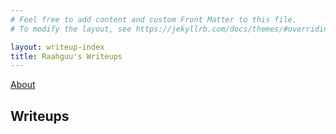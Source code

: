 ```yaml
---
# Feel free to add content and custom Front Matter to this file.
# To modify the layout, see https://jekyllrb.com/docs/themes/#overriding-theme-defaults

layout: writeup-index
title: Raahguu's Writeups
---
```


[About](/about/)

## Writeups

